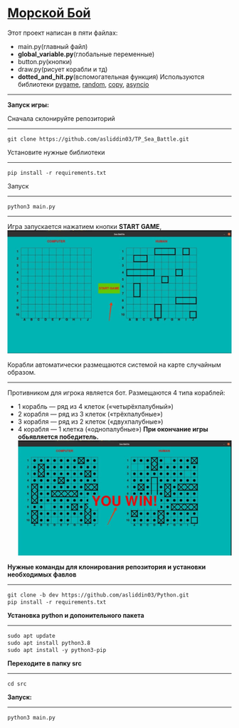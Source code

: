 # [Mорской Бой](<https://ru.wikipedia.org/wiki/%D0%9C%D0%BE%D1%80%D1%81%D0%BA%D0%BE%D0%B9_%D0%B1%D0%BE%D0%B9_(%D0%B8%D0%B3%D1%80%D0%B0)>)

Этот проект написан в пяти файлах:

- main.py(главный файл)
- **global_variable.py**(глобальные переменные)
- button.py(кнопки)
- draw.py(рисует корабли и тд)
- **dotted_and_hit.py**(вспомогательная функция)
  Используются библиотеки [pygame](https://www.pygame.org/docs/), [random](https://docs.python.org/3/library/random.html), [copy](https://docs.python.org/3/library/copy.html), [asyncio](https://docs.python.org/3/library/asyncio.html)

---

**Запуск игры:**

Сначала склонируйте репозиторий

---

    git clone https://github.com/asliddin03/TP_Sea_Battle.git

Установите нужные библиотеки

---

    pip install -r requirements.txt

Запуск

---

    python3 main.py

---

Игра запускается нажатием кнопки **START GAME**,
![Кнопка start](Picturec/start.jpg)

Корабли автоматически размещаются системой на карте случайным образом.

---

Противником для игрока является бот.
Размещаются 4 типа кораблей:

- 1 корабль — ряд из 4 клеток («четырёхпалубный»)
- 2 корабля — ряд из 3 клеток («трёхпалубные»)
- 3 корабля — ряд из 2 клеток («двухпалубные»)
- 4 корабля — 1 клетка («однопалубные»)
  **При окончание игры обьявляется победитель.**
  ![end](Picturec/end.jpg)

__Нужные команды для клонирования репозитория и установки необходимых фавлов__
***
    git clone -b dev https://github.com/asliddin03/Python.git
    pip install -r requirements.txt

__Установка python и допонительного пакета__
***
    sudo apt update
    sudo apt install python3.8
    sudo apt install -y python3-pip
__Переходите в папку src__
***
    cd src
__Запуск:__
***
    python3 main.py
